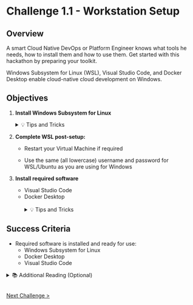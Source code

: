 # Challenge 1.1 - Workstation Setup

## Overview

A smart Cloud Native DevOps or Platform Engineer knows what tools he needs, how to install them and how to use them. Get started with this hackathon by preparing your toolkit.

Windows Subsystem for Linux (WSL), Visual Studio Code, and Docker Desktop enable cloud-native cloud development on Windows.

## Objectives

1.  **Install Windows Subsystem for Linux**

    <details>
    <summary>💡 Tips and Tricks</summary>
    <ul>
    <li>With the latest version of Windows 11, you can install Windows Subsystem for Linux with a single command <code>wsl --install</code>
    </li>
    </ul>
    </details>

2.  **Complete WSL post-setup:**

    - Restart your Virtual Machine if required

    - Use the same (all lowercase) username and password for WSL/Ubuntu as you are using for Windows

3.  **Install required software**

    - Visual Studio Code
    - Docker Desktop
    <br />
    <ul>
    <details>
    <summary>💡 Tips and Tricks</summary>
    <ul>
    <li>Chocolatey has been preinstalled on your VM. You can install apps on Windows 11 with Chocolatey using a single command<br/>
    Start a terminal, and run the below commands.
    <code>choco install vscode</code><br/>
    <code>choco install docker-desktop</code></a>
    </li>
    <li>⚠️ Make sure you log out and log back in after installing Docker Desktop</li>
    </ul>
    </details>
    </ul>

## Success Criteria

- Required software is installed and ready for use:
  - Windows Subsystem for Linux
  - Docker Desktop
  - Visual Studio Code

<details>
<summary>📚 Additional Reading (Optional)</summary>
<ul>
<li><a href="https://learn.microsoft.com/windows/wsl/about">What is the Windows Subsystem for Linux?</a></li>
<li><a href="https://docs.docker.com/desktop/">Overview of Docker Desktop</a></li>
<li><a href="https://learn.microsoft.com/windows/package-manager/">Windows Package Manager</a></li>
</ul>
</details>
<br />

[Next Challenge >](../1.2/readme.md)
